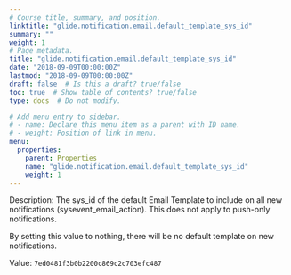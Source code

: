 ```yaml
---
# Course title, summary, and position.
linktitle: "glide.notification.email.default_template_sys_id"
summary: ""
weight: 1
# Page metadata.
title: "glide.notification.email.default_template_sys_id"
date: "2018-09-09T00:00:00Z"
lastmod: "2018-09-09T00:00:00Z"
draft: false  # Is this a draft? true/false
toc: true  # Show table of contents? true/false
type: docs  # Do not modify.

# Add menu entry to sidebar.
# - name: Declare this menu item as a parent with ID name.
# - weight: Position of link in menu.
menu:
  properties:
    parent: Properties
    name: "glide.notification.email.default_template_sys_id"
    weight: 1
---
```


Description: The sys_id of the default Email Template to include on all new notifications (sysevent_email_action). This does not apply to push-only notifications.

By setting this value to nothing, there will be no default template on new notifications. 


Value: `7ed0481f3b0b2200c869c2c703efc487`